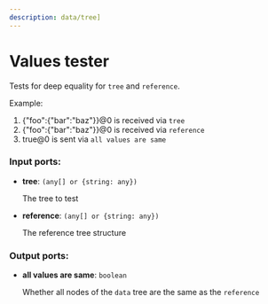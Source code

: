 ```yaml
---
description: data/tree]
---
```


# Values tester

Tests for deep equality for `tree` and `reference`.

Example:
1. {"foo":{"bar":"baz"}}@0 is received via `tree`
2. {"foo":{"bar":"baz"}}@0 is received via `reference`
3. true@0 is sent via `all values are same`

### Input ports:

* __tree__: `(any[] or {string: any})`

    The tree to test


* __reference__: `(any[] or {string: any})`

    The reference tree structure

### Output ports:

* __all values are same__: `boolean`

    Whether all nodes of the `data` tree are the same as the `reference`

